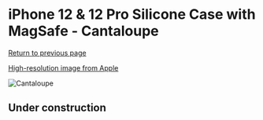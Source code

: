 # iPhone 12 & 12 Pro Silicone Case with MagSafe - Cantaloupe

[Return to previous page](/iphone_12)

[High-resolution image from Apple](https://store.storeimages.cdn-apple.com/8756/as-images.apple.com/is/MK023?wid=4500&hei=4500&fmt=png)

<div style="width: 500px"><img src="/everyphone/MK023.png" alt="Cantaloupe"></div>

## Under construction
